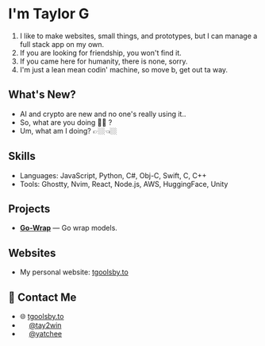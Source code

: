 # I'm Taylor G

1. I like to make websites, small things, and prototypes, but I can manage a full stack app on my own.
2. If you are looking for friendship, you won't find it.
3. If you came here for humanity, there is none, sorry.
4. I'm just a lean mean codin' machine, so move b, get out ta way.

## What's New?

* AI and crypto are new and no one's really using it..
* So, what are you doing 🫵🏻 ?
* Um, what am I doing? 👉🏼👈🏼

## Skills
- Languages: JavaScript, Python, C#, Obj-C, Swift, C, C++
- Tools: Ghostty, Nvim, React, Node.js, AWS, HuggingFace, Unity

## Projects
- **[Go-Wrap](https://go-wrap.com)** — Go wrap models.

## Websites
- My personal website: [tgoolsby.to](https://tgoolsby.to)

## 📮 Contact Me
- 🌐 [tgoolsby.to](https://tgoolsby.to)
- <img src="https://www.svgrepo.com/download/475689/twitter-color.svg" width="14" height="14" /> [@tay2win](https://twitter.com/tay2win)
- <img src="https://www.svgrepo.com/show/353655/discord-icon.svg" width="14" height="14" /> [@yatchee](https://discord.com/users/151921194558291968)
